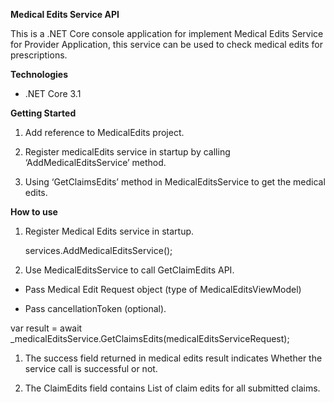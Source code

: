 **Medical Edits Service API**

This is a .NET Core console application for implement Medical Edits Service for
Provider Application, this service can be used to check medical edits for
prescriptions.

**Technologies**

-   .NET Core 3.1

**Getting Started**

1.  Add reference to MedicalEdits project.

2.  Register medicalEdits service in startup by calling ‘AddMedicalEditsService’
    method.

3.  Using ‘GetClaimsEdits’ method in MedicalEditsService to get the medical
    edits.

**How to use**

1.  Register Medical Edits service in startup.

    services.AddMedicalEditsService();

2.  Use MedicalEditsService to call GetClaimEdits API.

-   Pass Medical Edit Request object (type of MedicalEditsViewModel)

-   Pass cancellationToken (optional).

var result = await
\_medicalEditsService.GetClaimsEdits(medicalEditsServiceRequest);

1.  The success field returned in medical edits result indicates Whether the
    service call is successful or not.

2.  The ClaimEdits field contains List of claim edits for all submitted claims.
